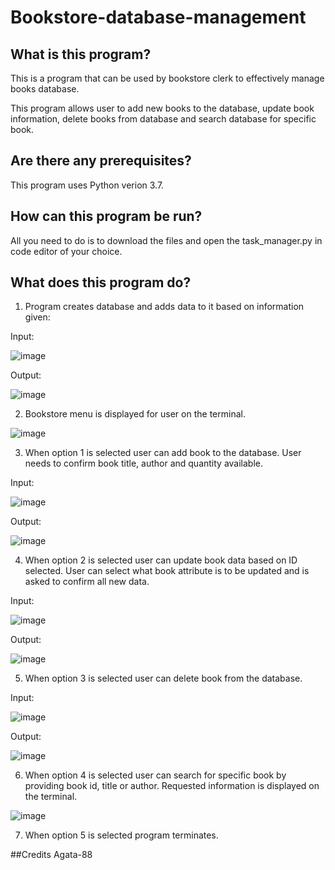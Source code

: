 # Bookstore-database-management

## What is this program?

This is a program that can be used by bookstore clerk to effectively manage books database.

This program allows user to add new books to the database, update book information, delete books from database and search database for specific book.

## Are there any prerequisites?
This program uses Python verion 3.7.

## How can this program be run?
All you need to do is to download the files and open the task_manager.py in code editor of your choice. 

## What does this program do?
1. Program creates database and adds data to it based on information given:

Input:

![image](https://user-images.githubusercontent.com/118485184/234416798-34dfccc9-1d95-41cf-8744-70172a7c5822.png)

Output: 

![image](https://user-images.githubusercontent.com/118485184/234416859-6aa8505a-c0ef-4c44-b795-eac88b4b8a0d.png)

2. Bookstore menu is displayed for user on the terminal.

![image](https://user-images.githubusercontent.com/118485184/234417015-c558d41d-cc0a-41e9-90a4-b995f0f97445.png)

3. When option 1 is selected user can add book to the database. User needs to confirm book title, author and quantity available.

Input: 

![image](https://user-images.githubusercontent.com/118485184/234417559-d59f9e07-1a2e-4d8f-8bbb-a4c6d8bfa490.png)

Output: 

![image](https://user-images.githubusercontent.com/118485184/234417631-9dd96710-9d1a-4b82-9e8f-398881282a5e.png)

4. When option 2 is selected user can update book data based on ID selected. User can select what book attribute is to be updated and is asked to confirm all new data.

Input: 

![image](https://user-images.githubusercontent.com/118485184/234417943-85c52356-fec2-4d68-908b-4b1f07694637.png)

Output:

![image](https://user-images.githubusercontent.com/118485184/234418134-62041638-edeb-4a2b-9004-1708f18bca14.png)

5. When option 3 is selected user can delete book from the database.

Input: 

![image](https://user-images.githubusercontent.com/118485184/234418373-9d0231d2-4fef-42a7-be75-ac6bdce40a24.png)


Output: 

![image](https://user-images.githubusercontent.com/118485184/234418448-1f3879a0-4a1b-4cb3-bb91-5eaddf65d422.png)

6. When option 4 is selected user can search for specific book by providing book id, title or author. Requested information is displayed on the terminal.

![image](https://user-images.githubusercontent.com/118485184/234418615-56e0968f-2438-434d-b742-83ee56f86e2f.png)

7. When option 5 is selected program terminates.

##Credits
Agata-88














